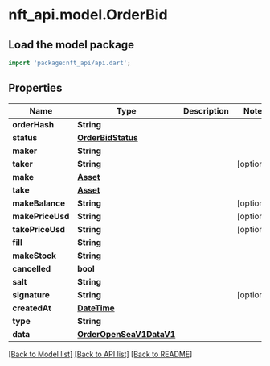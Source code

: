 # nft_api.model.OrderBid

## Load the model package
```dart
import 'package:nft_api/api.dart';
```

## Properties
Name | Type | Description | Notes
------------ | ------------- | ------------- | -------------
**orderHash** | **String** |  | 
**status** | [**OrderBidStatus**](OrderBidStatus.md) |  | 
**maker** | **String** |  | 
**taker** | **String** |  | [optional] 
**make** | [**Asset**](Asset.md) |  | 
**take** | [**Asset**](Asset.md) |  | 
**makeBalance** | **String** |  | [optional] 
**makePriceUsd** | **String** |  | [optional] 
**takePriceUsd** | **String** |  | [optional] 
**fill** | **String** |  | 
**makeStock** | **String** |  | 
**cancelled** | **bool** |  | 
**salt** | **String** |  | 
**signature** | **String** |  | [optional] 
**createdAt** | [**DateTime**](DateTime.md) |  | 
**type** | **String** |  | 
**data** | [**OrderOpenSeaV1DataV1**](OrderOpenSeaV1DataV1.md) |  | 

[[Back to Model list]](../README.md#documentation-for-models) [[Back to API list]](../README.md#documentation-for-api-endpoints) [[Back to README]](../README.md)


